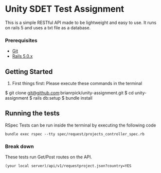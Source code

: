 # Unity SDET Test Assignment

This is a simple RESTful API made to be lightweight and easy to use. It runs on rails 5 and uses a txt file as a database.

### Prerequisites

* [Git](https://git-scm.com/)
* [Rails 5.0.x](http://rubyonrails.org/)

## Getting Started

1. First things first:
Please execute these commands in the terminal

$ git clone git@github.com:brianrpick/unity-assignment.git
$ cd unity-assignment
$ rails db:setup
$ bundle install


## Running the tests

RSpec Tests can be run inside the terminal by executing the following code

```
bundle exec rspec --tty spec/request/projects_controller_spec.rb
```

### Break down

These tests run Get/Post routes on the API.
```
(your local server)/api/v1/requestproject.json?country=YES
```